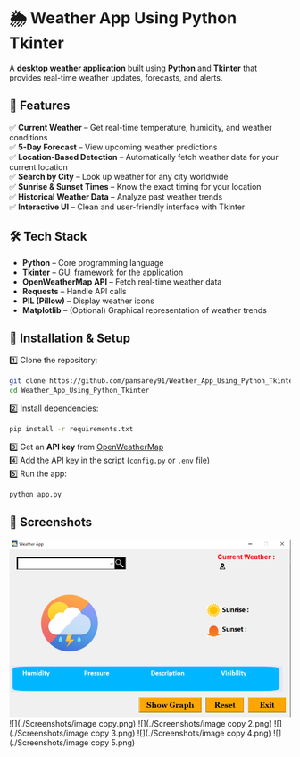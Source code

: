 # 🌦️ Weather App Using Python Tkinter

A **desktop weather application** built using **Python** and **Tkinter** that provides real-time weather updates, forecasts, and alerts.

## 📌 Features
✅ **Current Weather** – Get real-time temperature, humidity, and weather conditions  
✅ **5-Day Forecast** – View upcoming weather predictions   
✅ **Location-Based Detection** – Automatically fetch weather data for your current location  
✅ **Search by City** – Look up weather for any city worldwide   
✅ **Sunrise & Sunset Times** – Know the exact timing for your location  
✅ **Historical Weather Data** – Analyze past weather trends  
✅ **Interactive UI** – Clean and user-friendly interface with Tkinter  

## 🛠️ Tech Stack
- **Python** – Core programming language  
- **Tkinter** – GUI framework for the application  
- **OpenWeatherMap API** – Fetch real-time weather data  
- **Requests** – Handle API calls  
- **PIL (Pillow)** – Display weather icons  
- **Matplotlib** – (Optional) Graphical representation of weather trends  

## 🚀 Installation & Setup
1️⃣ Clone the repository:
```sh
git clone https://github.com/pansarey91/Weather_App_Using_Python_Tkinter.git
cd Weather_App_Using_Python_Tkinter
```
2️⃣ Install dependencies:
```sh
pip install -r requirements.txt
```
3️⃣ Get an **API key** from [OpenWeatherMap](https://openweathermap.org/)  
4️⃣ Add the API key in the script (`config.py` or `.env` file)  
5️⃣ Run the app:
```sh
python app.py
```

## 🎨 Screenshots
![](./Screenshots/image.png)
![](./Screenshots/image copy.png)
![](./Screenshots/image copy 2.png)
![](./Screenshots/image copy 3.png)
![](./Screenshots/image copy 4.png)
![](./Screenshots/image copy 5.png)
